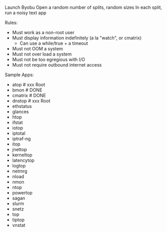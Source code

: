 Launch Byobu
Open a random number of splits, random sizes
In each split, run a noisy text app

Rules:
 - Must work as a non-root user
 - Must display information indefinitely (a la "watch", or cmatrix)
   + Can use a while/true + a timeout
 - Must not OOM a system
 - Must not over load a system
 - Must not be too egregious with I/O
 - Must not require outbound internet access

Sample Apps:
 - atop		# xxx Root
 - bmon		# DONE
 - cmatrix	# DONE
 - dnstop	# xxx Root
 - ethstatus
 - glances
 - htop
 - ifstat
 - iotop
 - iptotal
 - iptraf-ng
 - itop
 - jnettop
 - kerneltop
 - latencytop
 - logtop
 - netmrg
 - nload
 - nmon
 - ntop
 - powertop
 - sagan
 - slurm
 - snetz
 - top
 - tiptop
 - vnstat

